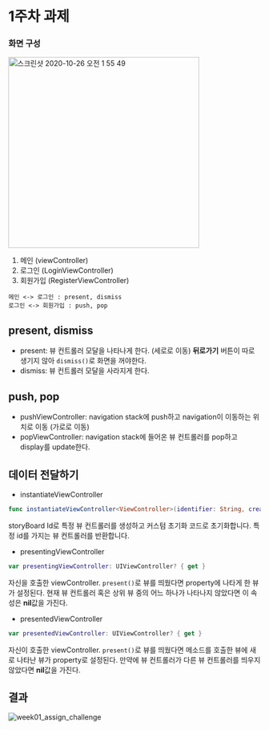 # 1주차 과제
### 화면 구성
<img width="381" alt="스크린샷 2020-10-26 오전 1 55 49" src="https://user-images.githubusercontent.com/26399850/97113534-624bc780-172e-11eb-9a44-8a6dfd15a68c.png">

1. 메인 (viewController)
1. 로그인 (LoginViewController)
1. 회원가입 (RegisterViewController)

```
메인 <-> 로그인 : present, dismiss
로그인 <-> 회원가입 : push, pop
```

## present, dismiss
+ present: 뷰 컨트롤러 모달을 나타나게 한다. (세로로 이동)
**뒤로가기** 버튼이 따로 생기지 않아 `dismiss()`로 화면을 꺼야한다.
+ dismiss: 뷰 컨트롤러 모달을 사라지게 한다.

## push, pop
+ pushViewController: navigation stack에 push하고 navigation이 이동하는 위치로 이동 (가로로 이동)
+ popViewController: navigation stack에 들어온 뷰 컨트롤러를 pop하고 display를 update한다.

## 데이터 전달하기 
+ instantiateViewController
```swift
func instantiateViewController<ViewController>(identifier: String, creator: ((NSCoder) -> ViewController?)? = nil) -> ViewController where ViewController : UIViewController
```
storyBoard Id로 특정 뷰 컨트롤러를 생성하고 커스텀 초기화 코드로 초기화합니다. 특정 id를 가지는 뷰 컨트롤러를 반환합니다.

+ presentingViewController
```swift
var presentingViewController: UIViewController? { get }
```
자신을 호출한 viewController.
`present()`로 뷰를 띄웠다면 property에 나타게 한 뷰가 설정된다. 
현재 뷰 컨트롤러 혹은 상위 뷰 중의 어느 하나가 나타나지 않았다면 이 속성은 **nil**값을 가진다.


+ presentedViewController
```swift
var presentedViewController: UIViewController? { get }
```
자신이 호출한 viewController.
`present()`로 뷰를 띄웠다면 메소드를 호출한 뷰에 새로 나타난 뷰가 property로 설정된다. 만약에 뷰 컨트롤러가 다른 뷰 컨트롤러를 띄우지 않았다면 **nil**값을 가진다.

## 결과
![week01_assign_challenge](https://user-images.githubusercontent.com/26399850/97151146-6faa9580-17b2-11eb-9af2-bef2036e28f5.gif)
